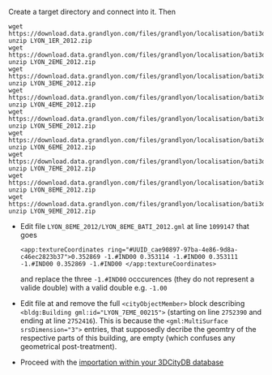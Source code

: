 Create a target directory and connect into it. Then
````
wget https://download.data.grandlyon.com/files/grandlyon/localisation/bati3d/LYON_1ER_2012.zip
unzip LYON_1ER_2012.zip
wget https://download.data.grandlyon.com/files/grandlyon/localisation/bati3d/LYON_2EME_2012.zip
unzip LYON_2EME_2012.zip
wget https://download.data.grandlyon.com/files/grandlyon/localisation/bati3d/LYON_3EME_2012.zip
unzip LYON_3EME_2012.zip
wget https://download.data.grandlyon.com/files/grandlyon/localisation/bati3d/LYON_4EME_2012.zip
unzip LYON_4EME_2012.zip
wget https://download.data.grandlyon.com/files/grandlyon/localisation/bati3d/LYON_5EME_2012.zip
unzip LYON_5EME_2012.zip
wget https://download.data.grandlyon.com/files/grandlyon/localisation/bati3d/LYON_6EME_2012.zip
unzip LYON_6EME_2012.zip
wget https://download.data.grandlyon.com/files/grandlyon/localisation/bati3d/LYON_7EME_2012.zip
unzip LYON_7EME_2012.zip
wget https://download.data.grandlyon.com/files/grandlyon/localisation/bati3d/LYON_8EME_2012.zip
unzip LYON_8EME_2012.zip
wget https://download.data.grandlyon.com/files/grandlyon/localisation/bati3d/LYON_9EME_2012.zip
unzip LYON_9EME_2012.zip
````

 * Edit file `LYON_8EME_2012/LYON_8EME_BATI_2012.gml` at line `1099147` that goes
   ```
   <app:textureCoordinates ring="#UUID_cae90897-97ba-4e86-9d8a-c46ec2823b37">0.352869 -1.#IND00 0.353114 -1.#IND00 0.353111 -1.#IND00 0.352869 -1.#IND00 </app:textureCoordinates>
   ```
   and replace the three `-1.#IND00` occcurences (they do not represent a valide double) with a valid double e.g. `-1.00`

 * Edit file at and remove the full `<cityObjectMember>` block describing `<bldg:Building gml:id="LYON_7EME_00215">` (starting on line `2752390` and ending at line `2752416`). This is because the `<gml:MultiSurface srsDimension="3">` entries, that supposedly decribe the geomtry of the respective parts of this building, are empty (which confuses any geometrical post-treatment). 
 
* Proceed with the [importation within your 3DCityDB database](Install3DCityDB.md#import-some-citygml-file-content)
